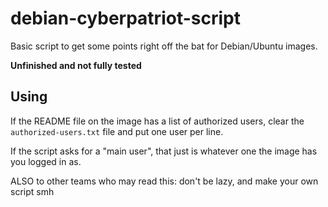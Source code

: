 # debian-cyberpatriot-script
Basic script to get some points right off the bat for Debian/Ubuntu images.

**Unfinished and not fully tested**

## Using
If the README file on the image has a list of authorized users, clear the `authorized-users.txt` file and put one user per line.

If the script asks for a "main user", that just is whatever one the image has you logged in as.

ALSO to other teams who may read this: don't be lazy, and make your own script smh
